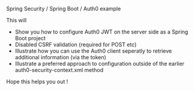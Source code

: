 Spring Security / Spring Boot / Auth0 example

This will
- Show you how to configure Auth0 JWT on the server side as a Spring Boot project
- Disabled CSRF validation (required for POST etc)
- Illustrate how you can use the Auth0 client seperatly to retrieve additional information (via the token)
- Illustrate a preferred approach to configuration outside of the earlier auth0-security-context.xml method

Hope this helps you out !
